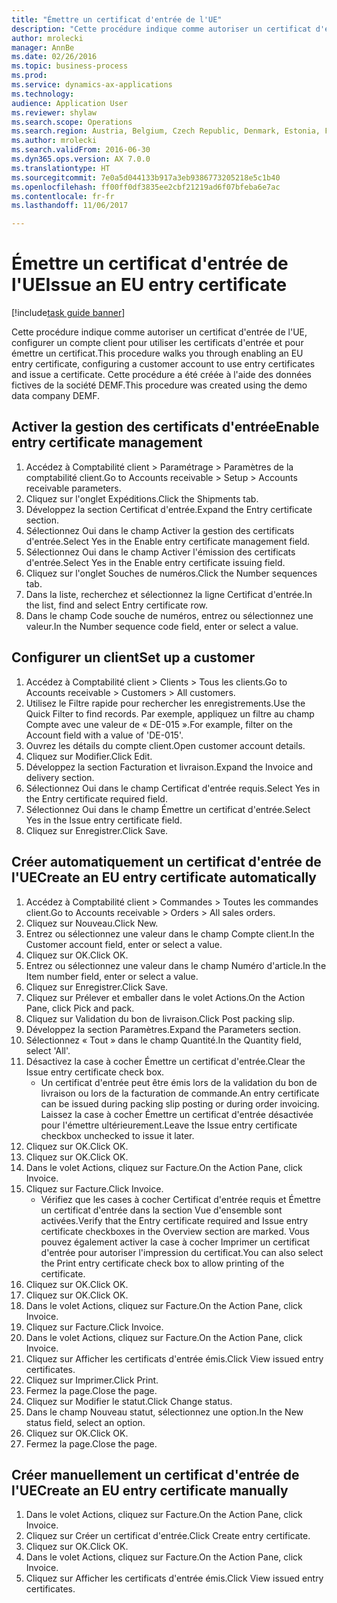 ```yaml
--- 
title: "Émettre un certificat d'entrée de l'UE"
description: "Cette procédure indique comme autoriser un certificat d'entrée de l'UE, configurer un compte client pour utiliser les certificats d'entrée et pour émettre un certificat."
author: mrolecki
manager: AnnBe
ms.date: 02/26/2016
ms.topic: business-process
ms.prod: 
ms.service: dynamics-ax-applications
ms.technology: 
audience: Application User
ms.reviewer: shylaw
ms.search.scope: Operations
ms.search.region: Austria, Belgium, Czech Republic, Denmark, Estonia, Finland, France, Germany, Hungary, Ireland, Italy, Latvia, Lithuania, Netherlands, Poland, Spain, Sweden, United Kingdom
ms.author: mrolecki
ms.search.validFrom: 2016-06-30
ms.dyn365.ops.version: AX 7.0.0
ms.translationtype: HT
ms.sourcegitcommit: 7e0a5d044133b917a3eb9386773205218e5c1b40
ms.openlocfilehash: ff00ff0df3835ee2cbf21219ad6f07bfeba6e7ac
ms.contentlocale: fr-fr
ms.lasthandoff: 11/06/2017

---
```

# <a name="issue-an-eu-entry-certificate"></a><span data-ttu-id="5b36e-103">Émettre un certificat d'entrée de l'UE</span><span class="sxs-lookup"><span data-stu-id="5b36e-103">Issue an EU entry certificate</span></span>

[!include[task guide banner](../../includes/task-guide-banner.md)]

<span data-ttu-id="5b36e-104">Cette procédure indique comme autoriser un certificat d'entrée de l'UE, configurer un compte client pour utiliser les certificats d'entrée et pour émettre un certificat.</span><span class="sxs-lookup"><span data-stu-id="5b36e-104">This procedure walks you through enabling an EU entry certificate, configuring a customer account to use entry certificates and issue a certificate.</span></span> <span data-ttu-id="5b36e-105">Cette procédure a été créée à l'aide des données fictives de la société DEMF.</span><span class="sxs-lookup"><span data-stu-id="5b36e-105">This procedure was created using the demo data company DEMF.</span></span>


## <a name="enable-entry-certificate-management"></a><span data-ttu-id="5b36e-106">Activer la gestion des certificats d'entrée</span><span class="sxs-lookup"><span data-stu-id="5b36e-106">Enable entry certificate management</span></span>
1. <span data-ttu-id="5b36e-107">Accédez à Comptabilité client > Paramétrage > Paramètres de la comptabilité client.</span><span class="sxs-lookup"><span data-stu-id="5b36e-107">Go to Accounts receivable > Setup > Accounts receivable parameters.</span></span>
2. <span data-ttu-id="5b36e-108">Cliquez sur l'onglet Expéditions.</span><span class="sxs-lookup"><span data-stu-id="5b36e-108">Click the Shipments tab.</span></span>
3. <span data-ttu-id="5b36e-109">Développez la section Certificat d'entrée.</span><span class="sxs-lookup"><span data-stu-id="5b36e-109">Expand the Entry certificate section.</span></span>
4. <span data-ttu-id="5b36e-110">Sélectionnez Oui dans le champ Activer la gestion des certificats d'entrée.</span><span class="sxs-lookup"><span data-stu-id="5b36e-110">Select Yes in the Enable entry certificate management field.</span></span>
5. <span data-ttu-id="5b36e-111">Sélectionnez Oui dans le champ Activer l'émission des certificats d'entrée.</span><span class="sxs-lookup"><span data-stu-id="5b36e-111">Select Yes in the Enable entry certificate issuing field.</span></span>
6. <span data-ttu-id="5b36e-112">Cliquez sur l'onglet Souches de numéros.</span><span class="sxs-lookup"><span data-stu-id="5b36e-112">Click the Number sequences tab.</span></span>
7. <span data-ttu-id="5b36e-113">Dans la liste, recherchez et sélectionnez la ligne Certificat d'entrée.</span><span class="sxs-lookup"><span data-stu-id="5b36e-113">In the list, find and select Entry certificate row.</span></span>
8. <span data-ttu-id="5b36e-114">Dans le champ Code souche de numéros, entrez ou sélectionnez une valeur.</span><span class="sxs-lookup"><span data-stu-id="5b36e-114">In the Number sequence code field, enter or select a value.</span></span>

## <a name="set-up-a-customer"></a><span data-ttu-id="5b36e-115">Configurer un client</span><span class="sxs-lookup"><span data-stu-id="5b36e-115">Set up a customer</span></span>
1. <span data-ttu-id="5b36e-116">Accédez à Comptabilité client > Clients > Tous les clients.</span><span class="sxs-lookup"><span data-stu-id="5b36e-116">Go to Accounts receivable > Customers > All customers.</span></span>
2. <span data-ttu-id="5b36e-117">Utilisez le Filtre rapide pour rechercher les enregistrements.</span><span class="sxs-lookup"><span data-stu-id="5b36e-117">Use the Quick Filter to find records.</span></span> <span data-ttu-id="5b36e-118">Par exemple, appliquez un filtre au champ Compte avec une valeur de « DE-015 ».</span><span class="sxs-lookup"><span data-stu-id="5b36e-118">For example, filter on the Account field with a value of 'DE-015'.</span></span>
3. <span data-ttu-id="5b36e-119">Ouvrez les détails du compte client.</span><span class="sxs-lookup"><span data-stu-id="5b36e-119">Open customer account details.</span></span>
4. <span data-ttu-id="5b36e-120">Cliquez sur Modifier.</span><span class="sxs-lookup"><span data-stu-id="5b36e-120">Click Edit.</span></span>
5. <span data-ttu-id="5b36e-121">Développez la section Facturation et livraison.</span><span class="sxs-lookup"><span data-stu-id="5b36e-121">Expand the Invoice and delivery section.</span></span>
6. <span data-ttu-id="5b36e-122">Sélectionnez Oui dans le champ Certificat d'entrée requis.</span><span class="sxs-lookup"><span data-stu-id="5b36e-122">Select Yes in the Entry certificate required field.</span></span>
7. <span data-ttu-id="5b36e-123">Sélectionnez Oui dans le champ Émettre un certificat d'entrée.</span><span class="sxs-lookup"><span data-stu-id="5b36e-123">Select Yes in the Issue entry certificate field.</span></span>
8. <span data-ttu-id="5b36e-124">Cliquez sur Enregistrer.</span><span class="sxs-lookup"><span data-stu-id="5b36e-124">Click Save.</span></span>

## <a name="create-an-eu-entry-certificate-automatically"></a><span data-ttu-id="5b36e-125">Créer automatiquement un certificat d'entrée de l'UE</span><span class="sxs-lookup"><span data-stu-id="5b36e-125">Create an EU entry certificate automatically</span></span>
1. <span data-ttu-id="5b36e-126">Accédez à Comptabilité client > Commandes > Toutes les commandes client.</span><span class="sxs-lookup"><span data-stu-id="5b36e-126">Go to Accounts receivable > Orders > All sales orders.</span></span>
2. <span data-ttu-id="5b36e-127">Cliquez sur Nouveau.</span><span class="sxs-lookup"><span data-stu-id="5b36e-127">Click New.</span></span>
3. <span data-ttu-id="5b36e-128">Entrez ou sélectionnez une valeur dans le champ Compte client.</span><span class="sxs-lookup"><span data-stu-id="5b36e-128">In the Customer account field, enter or select a value.</span></span>
4. <span data-ttu-id="5b36e-129">Cliquez sur OK.</span><span class="sxs-lookup"><span data-stu-id="5b36e-129">Click OK.</span></span>
5. <span data-ttu-id="5b36e-130">Entrez ou sélectionnez une valeur dans le champ Numéro d'article.</span><span class="sxs-lookup"><span data-stu-id="5b36e-130">In the Item number field, enter or select a value.</span></span>
6. <span data-ttu-id="5b36e-131">Cliquez sur Enregistrer.</span><span class="sxs-lookup"><span data-stu-id="5b36e-131">Click Save.</span></span>
7. <span data-ttu-id="5b36e-132">Cliquez sur Prélever et emballer dans le volet Actions.</span><span class="sxs-lookup"><span data-stu-id="5b36e-132">On the Action Pane, click Pick and pack.</span></span>
8. <span data-ttu-id="5b36e-133">Cliquez sur Validation du bon de livraison.</span><span class="sxs-lookup"><span data-stu-id="5b36e-133">Click Post packing slip.</span></span>
9. <span data-ttu-id="5b36e-134">Développez la section Paramètres.</span><span class="sxs-lookup"><span data-stu-id="5b36e-134">Expand the Parameters section.</span></span>
10. <span data-ttu-id="5b36e-135">Sélectionnez « Tout » dans le champ Quantité.</span><span class="sxs-lookup"><span data-stu-id="5b36e-135">In the Quantity field, select 'All'.</span></span>
11. <span data-ttu-id="5b36e-136">Désactivez la case à cocher Émettre un certificat d'entrée.</span><span class="sxs-lookup"><span data-stu-id="5b36e-136">Clear the Issue entry certificate check box.</span></span>
    * <span data-ttu-id="5b36e-137">Un certificat d'entrée peut être émis lors de la validation du bon de livraison ou lors de la facturation de commande.</span><span class="sxs-lookup"><span data-stu-id="5b36e-137">An entry certificate can be issued during packing slip posting or during order invoicing.</span></span> <span data-ttu-id="5b36e-138">Laissez la case à cocher Émettre un certificat d'entrée désactivée pour l'émettre ultérieurement.</span><span class="sxs-lookup"><span data-stu-id="5b36e-138">Leave the Issue entry certificate checkbox unchecked to issue it later.</span></span>  
12. <span data-ttu-id="5b36e-139">Cliquez sur OK.</span><span class="sxs-lookup"><span data-stu-id="5b36e-139">Click OK.</span></span>
13. <span data-ttu-id="5b36e-140">Cliquez sur OK.</span><span class="sxs-lookup"><span data-stu-id="5b36e-140">Click OK.</span></span>
14. <span data-ttu-id="5b36e-141">Dans le volet Actions, cliquez sur Facture.</span><span class="sxs-lookup"><span data-stu-id="5b36e-141">On the Action Pane, click Invoice.</span></span>
15. <span data-ttu-id="5b36e-142">Cliquez sur Facture.</span><span class="sxs-lookup"><span data-stu-id="5b36e-142">Click Invoice.</span></span>
    * <span data-ttu-id="5b36e-143">Vérifiez que les cases à cocher Certificat d'entrée requis et Émettre un certificat d'entrée dans la section Vue d'ensemble sont activées.</span><span class="sxs-lookup"><span data-stu-id="5b36e-143">Verify that the Entry certificate required and Issue entry certificate checkboxes in the Overview section are marked.</span></span>  <span data-ttu-id="5b36e-144">Vous pouvez également activer la case à cocher Imprimer un certificat d'entrée pour autoriser l'impression du certificat.</span><span class="sxs-lookup"><span data-stu-id="5b36e-144">You can also select the Print entry certificate check box to allow printing of the certificate.</span></span>  
16. <span data-ttu-id="5b36e-145">Cliquez sur OK.</span><span class="sxs-lookup"><span data-stu-id="5b36e-145">Click OK.</span></span>
17. <span data-ttu-id="5b36e-146">Cliquez sur OK.</span><span class="sxs-lookup"><span data-stu-id="5b36e-146">Click OK.</span></span>
18. <span data-ttu-id="5b36e-147">Dans le volet Actions, cliquez sur Facture.</span><span class="sxs-lookup"><span data-stu-id="5b36e-147">On the Action Pane, click Invoice.</span></span>
19. <span data-ttu-id="5b36e-148">Cliquez sur Facture.</span><span class="sxs-lookup"><span data-stu-id="5b36e-148">Click Invoice.</span></span>
20. <span data-ttu-id="5b36e-149">Dans le volet Actions, cliquez sur Facture.</span><span class="sxs-lookup"><span data-stu-id="5b36e-149">On the Action Pane, click Invoice.</span></span>
21. <span data-ttu-id="5b36e-150">Cliquez sur Afficher les certificats d'entrée émis.</span><span class="sxs-lookup"><span data-stu-id="5b36e-150">Click View issued entry certificates.</span></span>
22. <span data-ttu-id="5b36e-151">Cliquez sur Imprimer.</span><span class="sxs-lookup"><span data-stu-id="5b36e-151">Click Print.</span></span>
23. <span data-ttu-id="5b36e-152">Fermez la page.</span><span class="sxs-lookup"><span data-stu-id="5b36e-152">Close the page.</span></span>
24. <span data-ttu-id="5b36e-153">Cliquez sur Modifier le statut.</span><span class="sxs-lookup"><span data-stu-id="5b36e-153">Click Change status.</span></span>
25. <span data-ttu-id="5b36e-154">Dans le champ Nouveau statut, sélectionnez une option.</span><span class="sxs-lookup"><span data-stu-id="5b36e-154">In the New status field, select an option.</span></span>
26. <span data-ttu-id="5b36e-155">Cliquez sur OK.</span><span class="sxs-lookup"><span data-stu-id="5b36e-155">Click OK.</span></span>
27. <span data-ttu-id="5b36e-156">Fermez la page.</span><span class="sxs-lookup"><span data-stu-id="5b36e-156">Close the page.</span></span>

## <a name="create-an-eu-entry-certificate-manually"></a><span data-ttu-id="5b36e-157">Créer manuellement un certificat d'entrée de l'UE</span><span class="sxs-lookup"><span data-stu-id="5b36e-157">Create an EU entry certificate manually</span></span>
1. <span data-ttu-id="5b36e-158">Dans le volet Actions, cliquez sur Facture.</span><span class="sxs-lookup"><span data-stu-id="5b36e-158">On the Action Pane, click Invoice.</span></span>
2. <span data-ttu-id="5b36e-159">Cliquez sur Créer un certificat d'entrée.</span><span class="sxs-lookup"><span data-stu-id="5b36e-159">Click Create entry certificate.</span></span>
3. <span data-ttu-id="5b36e-160">Cliquez sur OK.</span><span class="sxs-lookup"><span data-stu-id="5b36e-160">Click OK.</span></span>
4. <span data-ttu-id="5b36e-161">Dans le volet Actions, cliquez sur Facture.</span><span class="sxs-lookup"><span data-stu-id="5b36e-161">On the Action Pane, click Invoice.</span></span>
5. <span data-ttu-id="5b36e-162">Cliquez sur Afficher les certificats d'entrée émis.</span><span class="sxs-lookup"><span data-stu-id="5b36e-162">Click View issued entry certificates.</span></span>


